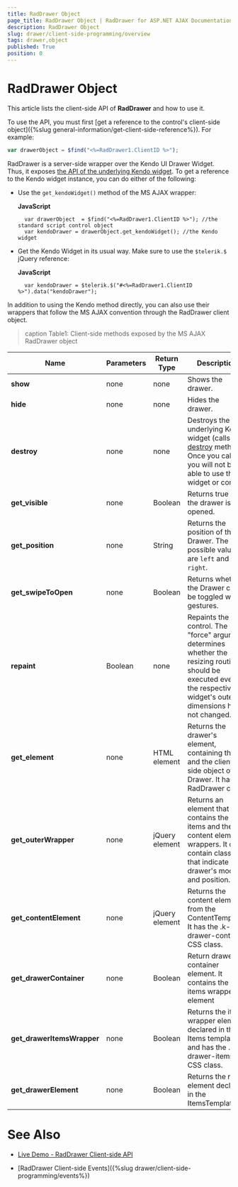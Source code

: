 ```yaml
---
title: RadDrawer Object
page_title: RadDrawer Object | RadDrawer for ASP.NET AJAX Documentation
description: RadDrawer Object
slug: drawer/client-side-programming/overview
tags: drawer,object
published: True
position: 0
---
```


# RadDrawer Object

This article lists the client-side API of **RadDrawer** and how to use it.

To use the API, you must first [get a reference to the control's client-side object]({%slug general-information/get-client-side-reference%}). For example:

````JavaScript
var drawerObject = $find("<%=RadDrawer1.ClientID %>");
````

RadDrawer is a server-side wrapper over the Kendo UI Drawer Widget. Thus, it exposes [the API of the underlying Kendo widget](https://docs.telerik.com/kendo-ui/api/javascript/ui/drawer). To get a reference to the Kendo widget instance, you can do either of the following:

* Use the `get_kendoWidget()` method of the MS AJAX wrapper:

    **JavaScript**
    
        var drawerObject  = $find("<%=RadDrawer1.ClientID %>"); //the standard script control object
        var kendoDrawer = drawerObject.get_kendoWidget(); //the Kendo widget

* Get the Kendo Widget in its usual way. Make sure to use the `$telerik.$` jQuery reference:

    **JavaScript**
    
        var kendoDrawer = $telerik.$("#<%=RadDrawer1.ClientID %>").data("kendoDrawer"); 

In addition to using the Kendo method directly, you can also use their wrappers that follow the MS AJAX convention through the RadDrawer client object.

>caption Table1: Client-side methods exposed by the MS AJAX RadDrawer object

| Name | Parameters | Return Type | Description |
| ------ | ------ | ------ | ------ |
| **show** |none|none|Shows the drawer.|
| **hide** |none|none|Hides the drawer.|
| **destroy** |none|none|Destroys the underlying Kendo widget (calls its [destroy](https://docs.telerik.com/kendo-ui/api/javascript/ui/drawer/methods/destroy) method). Once you call it, you will not be able to use the widget or control.|
| **get_visible** |none|Boolean|Returns true if the drawer is opened.|
| **get_position** |none|String|Returns the position of the Drawer. The possible values are `left` and `right`.|
| **get_swipeToOpen** |none|Boolean|Returns whether the Drawer can be toggled with gestures.|
| **repaint** |Boolean|none| Repaints the control. The "force" argument determines whether the resizing routine should be executed even if the respective widget's outer dimensions have not changed.|
| **get_element** |none|HTML element| Returns the drawer's element, containing the id and the client-side object of the Drawer. It has the RadDrawer class.|
| **get_outerWrapper** |none|jQuery element| Returns an element that contains the items and the content element wrappers. It can contain classes that indicate the drawer's mode and position. |
| **get_contentElement** |none|jQuery element| Returns the content element from the ContentTemplate. It has the .k-drawer-content CSS class.|
| **get_drawerContainer** |none|Boolean| Return drawer's container element. It contains the items wrapper element|
| **get_drawerItemsWrapper** |none|Boolean| Returns the items wrapper element declared in the Items template and has the .k-drawer-items CSS class.|
| **get_drawerElement** |none|Boolean| Returns the root element declared in the ItemsTemplate.|


# See Also

 * [Live Demo - RadDrawer Client-side API](https://demos.telerik.com/aspnet-ajax/drawer/clientsideapi/defaultcs.aspx)

 * [RadDrawer Client-side Events]({%slug drawer/client-side-programming/events%})
 
